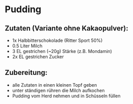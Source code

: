 Pudding
================


Zutaten (Variante ohne Kakaopulver):
--------------
 * 1x Halbbitterschokolade (Ritter Sport 50%)
 * 0.5 Liter Milch
 * 3 EL gestrichen (~20g) Stärke (z.B. Mondamin)
 * 2x EL gestrichen Zucker
 
 
 Zubereitung:
------------------

 - alle Zutaten in einen kleinen Topf geben
 - unter ständigen rühren die Milch aufkochen
 - Pudding vom Herd nehmen und in Schüsseln füllen
